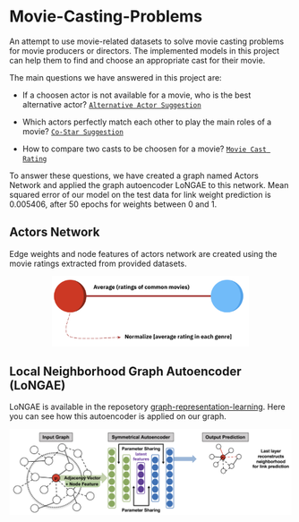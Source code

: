 # Movie-Casting-Problems

An attempt to use movie-related datasets to solve movie casting problems for movie producers or directors. 
The implemented models in this project can help them to find and choose an appropriate cast for their movie.

The main questions we have answered in this project are:
- If a choosen actor is not available for a movie, who is the best alternative actor? [`Alternative Actor Suggestion`](https://github.com/1997alireza/Movie-Casting-Problems/tree/main/src/processing/alternative_actor_suggestion)

- Which actors perfectly match each other to play the main roles of a movie? [`Co-Star Suggestion`](https://github.com/1997alireza/Movie-Casting-Problems/tree/main/src/processing/co_star_suggestion.py)

- How to compare two casts to be choosen for a movie? [`Movie Cast Rating`](https://github.com/1997alireza/Movie-Casting-Problems/tree/main/src/processing/movie_cast_rating.py)

To answer these questions, we have created a graph named Actors Network and applied the graph autoencoder LoNGAE to this network.
Mean squared error of our model on the test data for link weight prediction is 0.005406, after 50 epochs for weights between 0 and 1.
<br>

## Actors Network
Edge weights and node features of actors network are created using the movie ratings extracted from provided datasets.
<p align="center">
<img src="http://github.com/1997alireza/Movie-Casting-Problems/blob/main/docs/images/actors-network.png?raw=True" alt="Actors Network" width="70%"/>
</p>

##  Local Neighborhood Graph Autoencoder (LoNGAE)
LoNGAE is available in the reposetory [graph-representation-learning](https://github.com/vuptran/graph-representation-learning).
Here you can see how this autoencoder is applied on our graph.
<p align="center">
<img src="http://github.com/1997alireza/Movie-Casting-Problems/blob/main/docs/images/LoNGAE.png?raw=True" alt="LoNGAE"/>
</p>

